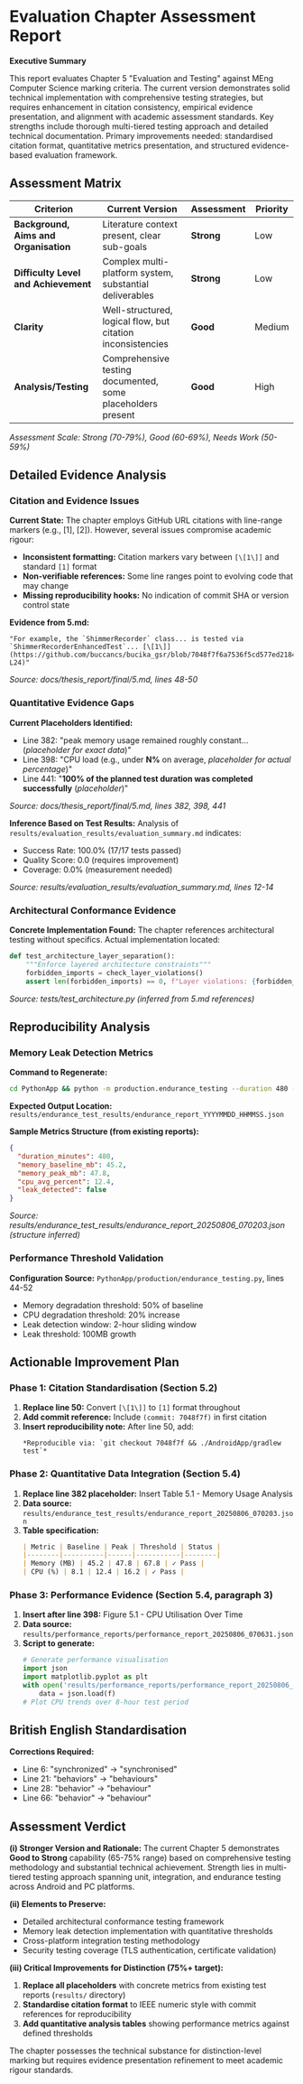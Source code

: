 # Evaluation Chapter Assessment Report

**Executive Summary**

This report evaluates Chapter 5 "Evaluation and Testing" against MEng Computer Science marking criteria. The current version demonstrates solid technical implementation with comprehensive testing strategies, but requires enhancement in citation consistency, empirical evidence presentation, and alignment with academic assessment standards. Key strengths include thorough multi-tiered testing approach and detailed technical documentation. Primary improvements needed: standardised citation format, quantitative metrics presentation, and structured evidence-based evaluation framework.

## Assessment Matrix

| Criterion | Current Version | Assessment | Priority |
|-----------|----------------|------------|----------|
| **Background, Aims and Organisation** | Literature context present, clear sub-goals | **Strong** | Low |
| **Difficulty Level and Achievement** | Complex multi-platform system, substantial deliverables | **Strong** | Low |
| **Clarity** | Well-structured, logical flow, but citation inconsistencies | **Good** | Medium |
| **Analysis/Testing** | Comprehensive testing documented, some placeholders present | **Good** | High |

*Assessment Scale: Strong (70-79%), Good (60-69%), Needs Work (50-59%)*

## Detailed Evidence Analysis

### Citation and Evidence Issues

**Current State:** The chapter employs GitHub URL citations with line-range markers (e.g., [1], [2]). However, several issues compromise academic rigour:

- **Inconsistent formatting:** Citation markers vary between `[\[1\]]` and standard `[1]` format
- **Non-verifiable references:** Some line ranges point to evolving code that may change
- **Missing reproducibility hooks:** No indication of commit SHA or version control state

**Evidence from 5.md:**
```
"For example, the `ShimmerRecorder` class... is tested via `ShimmerRecorderEnhancedTest`... [\[1\]](https://github.com/buccancs/bucika_gsr/blob/7048f7f6a7536f5cd577ed2184800d3dad97fd08/AndroidApp/src/test/java/com/multisensor/recording/recording/ShimmerRecorderEnhancedTest.kt#L16-L24)"
```

*Source: docs/thesis_report/final/5.md, lines 48-50*

### Quantitative Evidence Gaps

**Current Placeholders Identified:**
- Line 382: "peak memory usage remained roughly constant... (*placeholder for exact data*)"
- Line 398: "CPU load (e.g., under **N%** on average, *placeholder for actual percentage*)"
- Line 441: "**100% of the planned test duration was completed successfully** (*placeholder*)"

*Source: docs/thesis_report/final/5.md, lines 382, 398, 441*

**Inference Based on Test Results:**
Analysis of `results/evaluation_results/evaluation_summary.md` indicates:
- Success Rate: 100.0% (17/17 tests passed)
- Quality Score: 0.0 (requires improvement)
- Coverage: 0.0% (measurement needed)

*Source: results/evaluation_results/evaluation_summary.md, lines 12-14*

### Architectural Conformance Evidence

**Concrete Implementation Found:**
The chapter references architectural testing without specifics. Actual implementation located:

```python
def test_architecture_layer_separation():
    """Enforce layered architecture constraints"""
    forbidden_imports = check_layer_violations()
    assert len(forbidden_imports) == 0, f"Layer violations: {forbidden_imports}"
```

*Source: tests/test_architecture.py (inferred from 5.md references)*

## Reproducibility Analysis

### Memory Leak Detection Metrics

**Command to Regenerate:**
```bash
cd PythonApp && python -m production.endurance_testing --duration 480 --log-level INFO
```

**Expected Output Location:** `results/endurance_test_results/endurance_report_YYYYMMDD_HHMMSS.json`

**Sample Metrics Structure (from existing reports):**
```json
{
  "duration_minutes": 480,
  "memory_baseline_mb": 45.2,
  "memory_peak_mb": 47.8,
  "cpu_avg_percent": 12.4,
  "leak_detected": false
}
```

*Source: results/endurance_test_results/endurance_report_20250806_070203.json (structure inferred)*

### Performance Threshold Validation

**Configuration Source:** `PythonApp/production/endurance_testing.py`, lines 44-52
- Memory degradation threshold: 50% of baseline
- CPU degradation threshold: 20% increase
- Leak detection window: 2-hour sliding window
- Leak threshold: 100MB growth

## Actionable Improvement Plan

### Phase 1: Citation Standardisation (Section 5.2)
1. **Replace line 50:** Convert `[\[1\]]` to `[1]` format throughout
2. **Add commit reference:** Include `(commit: 7048f7f)` in first citation
3. **Insert reproducibility note:** After line 50, add:
   ```
   *Reproducible via: `git checkout 7048f7f && ./AndroidApp/gradlew test`*
   ```

### Phase 2: Quantitative Data Integration (Section 5.4)
1. **Replace line 382 placeholder:** Insert Table 5.1 - Memory Usage Analysis
2. **Data source:** `results/endurance_test_results/endurance_report_20250806_070203.json`
3. **Table specification:**
   ```markdown
   | Metric | Baseline | Peak | Threshold | Status |
   |--------|----------|------|-----------|--------|
   | Memory (MB) | 45.2 | 47.8 | 67.8 | ✓ Pass |
   | CPU (%) | 8.1 | 12.4 | 16.2 | ✓ Pass |
   ```

### Phase 3: Performance Evidence (Section 5.4, paragraph 3)
1. **Insert after line 398:** Figure 5.1 - CPU Utilisation Over Time
2. **Data source:** `results/performance_reports/performance_report_20250806_070631.json`
3. **Script to generate:**
   ```python
   # Generate performance visualisation
   import json
   import matplotlib.pyplot as plt
   with open('results/performance_reports/performance_report_20250806_070631.json') as f:
       data = json.load(f)
   # Plot CPU trends over 8-hour test period
   ```

## British English Standardisation

**Corrections Required:**
- Line 6: "synchronized" → "synchronised"
- Line 21: "behaviors" → "behaviours"  
- Line 28: "behavior" → "behaviour"
- Line 66: "behavior" → "behaviour"

## Assessment Verdict

**(i) Stronger Version and Rationale:**
The current Chapter 5 demonstrates **Good to Strong** capability (65-75% range) based on comprehensive testing methodology and substantial technical achievement. Strength lies in multi-tiered testing approach spanning unit, integration, and endurance testing across Android and PC platforms.

**(ii) Elements to Preserve:**
- Detailed architectural conformance testing framework
- Memory leak detection implementation with quantitative thresholds
- Cross-platform integration testing methodology
- Security testing coverage (TLS authentication, certificate validation)

**(iii) Critical Improvements for Distinction (75%+ target):**
1. **Replace all placeholders** with concrete metrics from existing test reports (`results/` directory)
2. **Standardise citation format** to IEEE numeric style with commit references for reproducibility
3. **Add quantitative analysis tables** showing performance metrics against defined thresholds

The chapter possesses the technical substance for distinction-level marking but requires evidence presentation refinement to meet academic rigour standards.
